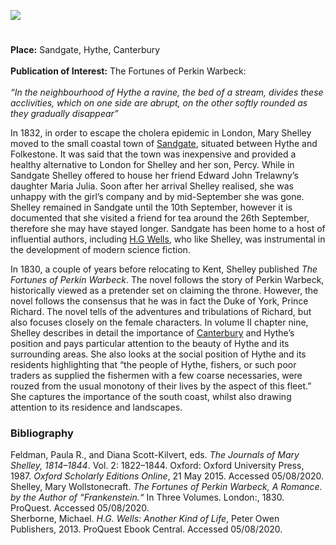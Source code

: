 <a href="https://beta.kent-maps.online"><img src="https://beta.kent-maps.online/juncture/ve-button.png"></a>
<param ve-config title="Mary Wollstonecraft Shelley (1797-1851)" author="Simone Blandford" layout="vtl" banner="https://raw.githubusercontent.com/kent-map/images/main/banners/19c.jpg" description="Professor Carolyn Oulton explores the life of feminist writer Sarah Grand (born Frances Clarke) especially her time in Kent.">

<!-- Historical map layers -->
<param ve-map-layer active allmaps allmaps-id="4478e36824ad9d1a" title="Greenwood 1829">

#

**Place:** Sandgate, Hythe, Canterbury
<br><br>
**Publication of Interest:** The Fortunes of Perkin Warbeck:
<br><br>
_“In the neighbourhood of Hythe a ravine, the bed of a stream, divides these acclivities, which on one side are abrupt, on the other softly rounded as they gradually disappear”_ 
<param ve-image url="https://upload.wikimedia.org/wikipedia/commons/3/3c/Perkin_Warbeck.jpg" label="Perkin Warbeck" attribution="Unknown author, Public domain, via Wikimedia Commons">

In 1832, in order to escape the cholera epidemic in London, Mary Shelley moved to the small coastal town of [Sandgate](/placesqz/sandgate-overview), situated between Hythe and Folkestone. It was said that the town was inexpensive and provided a healthy alternative to London for Shelley and her son, Percy. While in Sandgate Shelley offered to house her friend Edward John Trelawny’s daughter Maria Julia. Soon after her arrival Shelley realised, she was unhappy with the girl’s company and by mid-September she was gone. Shelley remained in Sandgate until the 10th September, however it is documented that she visited a friend for tea around the 26th September, therefore she may have stayed longer.   Sandgate has been home to a host of influential authors, including [H.G Wells](/20c/20c-wellshg-biography), who like Shelley, was instrumental in the development of modern science fiction.  
<param ve-image url="https://upload.wikimedia.org/wikipedia/commons/6/65/RothwellMaryShelley.jpg" label="Mary Shelley" attribution="Richard Rothwell, Public domain, via Wikimedia Commons">
<param ve-entity eid="Q1000312" aliases="Sandgate">
<param ve-entity eid="Q967166" aliases="Hythe">
<param ve-entity eid="Q375314" aliases="Folkestone">
<param ve-map center="Q1000312" zoom="12">

In 1830, a couple of years before relocating to Kent, Shelley published _The Fortunes of Perkin Warbeck_. The novel follows the story of Perkin Warbeck, historically viewed as a pretender set on claiming the throne. However, the novel follows the consensus that he was in fact the Duke of York, Prince Richard. The novel tells of the adventures and tribulations of Richard, but also focuses closely on the female characters. In volume II chapter nine, Shelley describes in detail the importance of [Canterbury](/19c/19c-canterbury) and Hythe’s position and pays particular attention to the beauty of Hythe and its surrounding areas. She also looks at the social position of Hythe and its residents highlighting that “the people of Hythe, fishers, or such poor traders as supplied the fishermen with a few coarse necessaries, were rouzed from the usual monotony of their lives by the aspect of this fleet.”   She captures the importance of the south coast, whilst also drawing attention to its residence and landscapes. 
<param ve-image url="https://upload.wikimedia.org/wikipedia/commons/7/73/Hythe1830.jpg" label="Hythe, 1830" attribution="Engraving of 'The Barracks and Town of Hythe, Kent' from Ireland's History of Kent, Vol. 4, 1831.Drawn by G. Sheppard, engraved by C. Bedford.">
<param ve-entity eid="Q29303" aliases="Canterbury">
<param ve-map center="Q29303" zoom="13">

### Bibliography 

Feldman, Paula R., and Diana Scott-Kilvert, eds. _The Journals of Mary Shelley, 1814–1844_. Vol. 2: 1822–1844. Oxford: Oxford University Press, 1987. _Oxford Scholarly Editions Online_, 21 May 2015. Accessed 05/08/2020.   
Shelley, Mary Wollstonecraft. _The Fortunes of Perkin Warbeck, A Romance. by the Author of “Frankenstein.“_ In Three Volumes. London:, 1830. ProQuest. Accessed 05/08/2020.   
Sherborne, Michael. _H.G. Wells: Another Kind of Life_, Peter Owen Publishers, 2013. ProQuest Ebook Central. Accessed 05/08/2020.   
<param ve-image url="https://upload.wikimedia.org/wikipedia/commons/1/15/Hythe_Beach%2C_Kent_-_geograph.org.uk_-_1361015.jpg" label="Hythe Beach" attribution="Peter Trimming / Hythe Beach, Kent">

